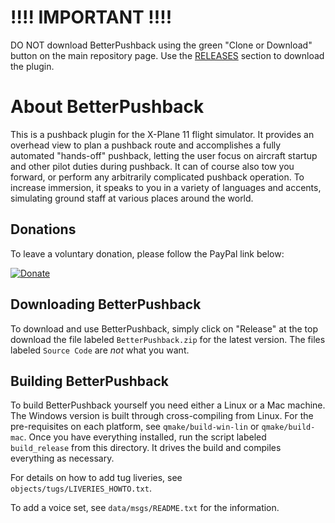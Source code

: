 # !!!! IMPORTANT !!!!
DO NOT download BetterPushback using the green "Clone or Download" button
on the main repository page. Use the
[RELEASES](https://github.com/skiselkov/BetterPushbackC/releases) section to download the plugin.

# About BetterPushback

This is a pushback plugin for the X-Plane 11 flight simulator.
It provides an overhead view to plan a pushback route and
accomplishes a fully automated "hands-off" pushback, letting the user
focus on aircraft startup and other pilot duties during pushback. It can
of course also tow you forward, or perform any arbitrarily complicated
pushback operation. To increase immersion, it speaks to you in a variety
of languages and accents, simulating ground staff at various places
around the world.

## Donations

To leave a voluntary donation, please follow the PayPal link below:

[![Donate](https://img.shields.io/badge/Donate-PayPal-green.svg)](https://www.paypal.com/cgi-bin/webscr?cmd=_s-xclick&hosted_button_id=8DN9LYD5VP4NY)

## Downloading BetterPushback

To download and use BetterPushback, simply click on "Release" at the top
download the file labeled `BetterPushback.zip` for the latest version.
The files labeled `Source Code` are *not* what you want.

## Building BetterPushback

To build BetterPushback yourself you need either a Linux or a Mac
machine. The Windows version is built through cross-compiling from Linux.
For the pre-requisites on each platform, see `qmake/build-win-lin` or
`qmake/build-mac`. Once you have everything installed, run the script
labeled `build_release` from this directory. It drives the build and
compiles everything as necessary.

For details on how to add tug liveries, see
`objects/tugs/LIVERIES_HOWTO.txt`.

To add a voice set, see `data/msgs/README.txt` for the information.
